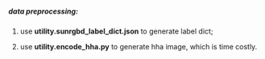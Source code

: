 ##### data preprocessing:

1) use <b>utility.sunrgbd_label_dict.json</b> to generate label dict;

2) use <b>utility.encode_hha.py</b> to generate hha image, which is time costly.